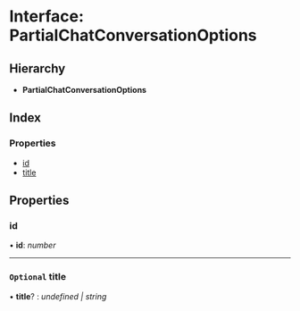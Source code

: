 
# Interface: PartialChatConversationOptions

## Hierarchy

* **PartialChatConversationOptions**

## Index

### Properties

* [id](_structures_chat_.partialchatconversationoptions.md#id)
* [title](_structures_chat_.partialchatconversationoptions.md#optional-title)

## Properties

### <a id="id" name="id"></a>  id

• **id**: *number*

___

### <a id="optional-title" name="optional-title"></a> `Optional` title

• **title**? : *undefined | string*
